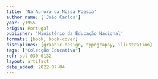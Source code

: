 ```yaml
---
title: 'Na Aurora da Nossa Poesia'
author_name: ['João Carlos']
year: y1955
origin: Portugal
publisher: 'Ministério da Educação Nacional'
formats: [book, book-cover]
disciplines: [graphic-design, typography, illustration]
tags: ["Colecção Educativa"]
ref: sol-030-0132
layout: artifact
date_added: 2022-07-04
---
```

